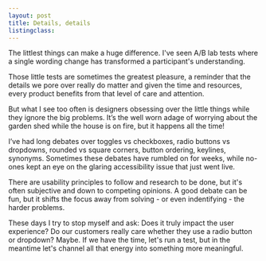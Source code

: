 ```yaml
---
layout: post
title: Details, details
listingclass: 
---
```


The littlest things can make a huge difference. I've seen A/B lab tests where a single wording change has transformed a participant's understanding.

Those little tests are sometimes the greatest pleasure, a reminder that the details we pore over really do matter and given the time and resources, every product benefits from that level of care and attention.

But what I see too often is designers obsessing over the little things while they ignore the big problems. It’s the well worn adage of worrying about the garden shed while the house is on fire, but it happens all the time!

I’ve had long debates over toggles vs checkboxes, radio buttons vs dropdowns, rounded vs square corners, button ordering, keylines, synonyms. Sometimes these debates have rumbled on for weeks, while no-ones kept an eye on the glaring accessibility issue that just went live.

There are usability principles to follow and research to be done, but it's often subjective and down to competing opinions. A good debate can be fun, but it shifts the focus away from solving - or even indentifying - the harder problems.

These days I try to stop myself and ask: Does it truly impact the user experience? Do our customers really care whether they use a radio button or dropdown? Maybe. If we have the time, let's run a test, but in the meantime let's channel all that energy into something more meaningful.
